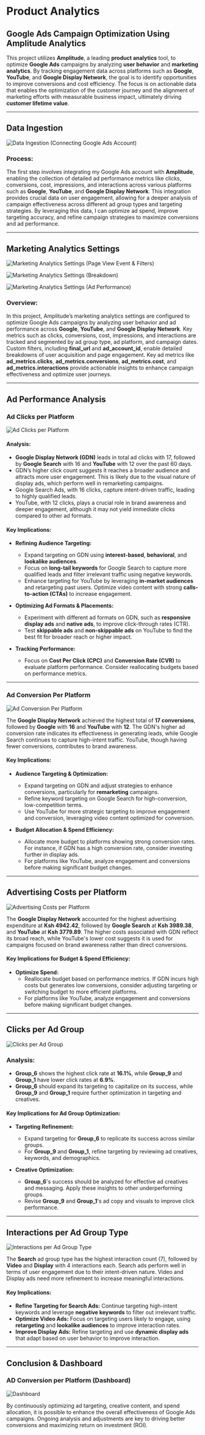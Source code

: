 # Product Analytics
## Google Ads Campaign Optimization Using Amplitude Analytics

This project utilizes **Amplitude**, a leading **product analytics** tool, to optimize **Google Ads** campaigns by analyzing **user behavior** and **marketing analytics**. By tracking engagement data across platforms such as **Google**, **YouTube**, and **Google Display Network**, the goal is to identify opportunities to improve conversions and cost efficiency. The focus is on actionable data that enables the optimization of the customer journey and the alignment of marketing efforts with measurable business impact, ultimately driving **customer lifetime value**.

---

## Data Ingestion

![Data Ingestion (Connecting Google Ads Account)](https://github.com/lewis-hue/Google_Ads_Analytics/blob/main/Ingestion%20of%20data.png)

### Process:
The first step involves integrating my Google Ads account with **Amplitude**, enabling the collection of detailed ad performance metrics like clicks, conversions, cost, impressions, and interactions across various platforms such as **Google**, **YouTube**, and **Google Display Network**. This integration provides crucial data on user engagement, allowing for a deeper analysis of campaign effectiveness across different ad group types and targeting strategies. By leveraging this data, I can optimize ad spend, improve targeting accuracy, and refine campaign strategies to maximize conversions and ad performance.

---

## Marketing Analytics Settings

![Marketing Analytics Settings (Page View Event & Filters)](https://github.com/lewis-hue/Google_Ads_Analytics/blob/main/Marketing%20Analytics%20settings%20(Page%20View%20Event%20%26%20Filters).png)

![Marketing Analytics Settings (Breakdown)](https://github.com/lewis-hue/Google_Ads_Analytics/blob/main/Marketing%20Analytics%20settings%20(Breakdown).png)

![Marketing Analytics Settings (Ad Performance)](https://github.com/lewis-hue/Google_Ads_Analytics/blob/main/Marketing%20Analytics%20settings%20(Ad%20Performance).png)

### Overview:
In this project, Amplitude’s marketing analytics settings are configured to optimize Google Ads campaigns by analyzing user behavior and ad performance across **Google**, **YouTube**, and **Google Display Network**. Key metrics such as clicks, conversions, cost, impressions, and interactions are tracked and segmented by ad group type, ad platform, and campaign dates. Custom filters, including **final_url** and **ad_account_id**, enable detailed breakdowns of user acquisition and page engagement. Key ad metrics like **ad_metrics.clicks**, **ad_metrics.conversions**, **ad_metrics.cost**, and **ad_metrics.interactions** provide actionable insights to enhance campaign effectiveness and optimize user journeys.

---

## Ad Performance Analysis

### Ad Clicks per Platform

![Ad Clicks per Platform](https://github.com/lewis-hue/Google_Ads_Analytics/blob/main/Ad%20Clicks%20per%20Ad_Platform.png)

#### Analysis:
- **Google Display Network (GDN)** leads in total ad clicks with 17, followed by **Google Search** with 16 and **YouTube** with 12 over the past 60 days.
- GDN’s higher click count suggests it reaches a broader audience and attracts more user engagement. This is likely due to the visual nature of display ads, which perform well in remarketing campaigns.
- Google Search Ads, with 16 clicks, capture intent-driven traffic, leading to highly qualified leads.
- YouTube, with 12 clicks, plays a crucial role in brand awareness and deeper engagement, although it may not yield immediate clicks compared to other ad formats.

#### Key Implications:
- **Refining Audience Targeting:**
  - Expand targeting on GDN using **interest-based**, **behavioral**, and **lookalike audiences**.
  - Focus on **long-tail keywords** for Google Search to capture more qualified leads and filter irrelevant traffic using negative keywords.
  - Enhance targeting for YouTube by leveraging **in-market audiences** and retargeting past users. Optimize video content with strong **calls-to-action (CTAs)** to increase engagement.

- **Optimizing Ad Formats & Placements:**
  - Experiment with different ad formats on GDN, such as **responsive display ads** and **native ads**, to improve click-through rates (CTR).
  - Test **skippable ads** and **non-skippable ads** on YouTube to find the best fit for broader reach or higher impact.

- **Tracking Performance:**
  - Focus on **Cost Per Click (CPC)** and **Conversion Rate (CVR)** to evaluate platform performance. Consider reallocating budgets based on performance metrics.

---

### Ad Conversion Per Platform

![Ad Conversion Per Platform](https://github.com/lewis-hue/Google_Ads_Analytics/blob/main/AD%20Conversion%20Per%20Platform.png)

The **Google Display Network** achieved the highest total of **17 conversions**, followed by **Google** with **16** and **YouTube** with **12**. The GDN's higher ad conversion rate indicates its effectiveness in generating leads, while Google Search continues to capture high-intent traffic. YouTube, though having fewer conversions, contributes to brand awareness.

#### Key Implications:
- **Audience Targeting & Optimization:**
  - Expand targeting on GDN and adjust strategies to enhance conversions, particularly for **remarketing** campaigns.
  - Refine keyword targeting on Google Search for high-conversion, low-competition terms.
  - Use YouTube for more strategic targeting to improve engagement and conversion, leveraging video content optimized for conversion.

- **Budget Allocation & Spend Efficiency:**
  - Allocate more budget to platforms showing strong conversion rates. For instance, if GDN has a high conversion rate, consider investing further in display ads.
  - For platforms like YouTube, analyze engagement and conversions before making significant budget changes.

---

## Advertising Costs per Platform

![Advertising Costs per Platform](https://github.com/lewis-hue/Google_Ads_Analytics/blob/main/Cost%20of%20Advertising%20for%20Different%20Ad%20Platforms.png)

The **Google Display Network** accounted for the highest advertising expenditure at **Ksh 4942.42**, followed by **Google Search** at **Ksh 3989.38**, and **YouTube** at **Ksh 3779.89**. The higher costs associated with GDN reflect its broad reach, while YouTube's lower cost suggests it is used for campaigns focused on brand awareness rather than direct conversions.

#### Key Implications for Budget & Spend Efficiency:
- **Optimize Spend:**
  - Reallocate budget based on performance metrics. If GDN incurs high costs but generates low conversions, consider adjusting targeting or switching budget to more efficient platforms.
  - For platforms like YouTube, analyze engagement and conversions before making significant budget changes.

---

## Clicks per Ad Group

![Clicks per Ad Group](https://github.com/lewis-hue/Google_Ads_Analytics/blob/main/Clicks%20Per%20Ad%20Group.png)

### Analysis:
- **Group_6** shows the highest click rate at **16.1%**, while **Group_9** and **Group_1** have lower click rates at **6.9%**.
- **Group_6** should expand its targeting to capitalize on its success, while **Group_9** and **Group_1** require further optimization in targeting and creatives.

#### Key Implications for Ad Group Optimization:
- **Targeting Refinement:**
  - Expand targeting for **Group_6** to replicate its success across similar groups.
  - For **Group_9** and **Group_1**, refine targeting by reviewing ad creatives, keywords, and demographics.

- **Creative Optimization:**
  - **Group_6**'s success should be analyzed for effective ad creatives and messaging. Apply these insights to other underperforming groups.
  - Revise **Group_9** and **Group_1**'s ad copy and visuals to improve click performance.

---

## Interactions per Ad Group Type

![Interactions per Ad Group Type](https://github.com/lewis-hue/Google_Ads_Analytics/blob/main/Interactions%20Per%20Ad%20Group%20Type.png)

The **Search** ad group type has the highest interaction count (7), followed by **Video** and **Display** with 4 interactions each. Search ads perform well in terms of user engagement due to their intent-driven nature. Video and Display ads need more refinement to increase meaningful interactions.

#### Key Implications:
- **Refine Targeting for Search Ads:** Continue targeting high-intent keywords and leverage **negative keywords** to filter out irrelevant traffic.
- **Optimize Video Ads:** Focus on targeting users likely to engage, using **retargeting** and **lookalike audiences** to improve interaction rates.
- **Improve Display Ads:** Refine targeting and use **dynamic display ads** that adapt based on user behavior to improve interaction.

---

## Conclusion & Dashboard

### AD Conversion per Platform (Dashboard)
![Dashboard](https://github.com/lewis-hue/Google_Ads_Analytics/blob/main/AD%20Conversion%20Per%20Platform%20(Dashboard).png)

By continuously optimizing ad targeting, creative content, and spend allocation, it is possible to enhance the overall effectiveness of Google Ads campaigns. Ongoing analysis and adjustments are key to driving better conversions and maximizing return on investment (ROI).
